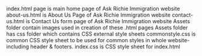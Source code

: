 index.html page is main home page of Ask Richie Immigration website
about-us.html is About Us Page of Ask Richie Immigration website
contact-us.html is Contact Us form page of Ask Richie Immigration website
Assets folder contain images used in creation of these .html pages
Assets folder has css folder which contains CSS external style sheets
commonstyle.css is common CSS style sheet to be used for common styles in whole website- including header & footers.
index.css is CSS style sheet for index.html